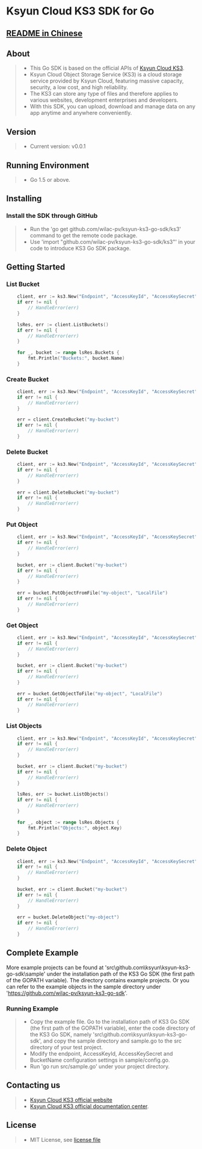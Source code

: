 # Ksyun Cloud KS3 SDK for Go

## [README in Chinese](https://github.com/wilac-pv/ksyun-ks3-go-sdk/blob/master/README-CN.md)

## About
> - This Go SDK is based on the official APIs of [Ksyun Cloud KS3](https://docs.ksyun.com/documents/39060/).
> - Ksyun Cloud Object Storage Service (KS3) is a cloud storage service provided by Ksyun Cloud, featuring massive capacity, security, a low cost, and high reliability. 
> - The KS3 can store any type of files and therefore applies to various websites, development enterprises and developers.
> - With this SDK, you can upload, download and manage data on any app anytime and anywhere conveniently. 

## Version
> - Current version: v0.0.1

## Running Environment
> - Go 1.5 or above. 

## Installing
### Install the SDK through GitHub
> - Run the 'go get github.com/wilac-pv/ksyun-ks3-go-sdk/ks3' command to get the remote code package.
> - Use 'import "github.com/wilac-pv/ksyun-ks3-go-sdk/ks3"' in your code to introduce KS3 Go SDK package.

## Getting Started
### List Bucket
```go
    client, err := ks3.New("Endpoint", "AccessKeyId", "AccessKeySecret")
    if err != nil {
        // HandleError(err)
    }
    
    lsRes, err := client.ListBuckets()
    if err != nil {
        // HandleError(err)
    }
    
    for _, bucket := range lsRes.Buckets {
        fmt.Println("Buckets:", bucket.Name)
    }
```

### Create Bucket
```go
    client, err := ks3.New("Endpoint", "AccessKeyId", "AccessKeySecret")
    if err != nil {
        // HandleError(err)
    }
    
    err = client.CreateBucket("my-bucket")
    if err != nil {
        // HandleError(err)
    }
```
    
### Delete Bucket
```go
    client, err := ks3.New("Endpoint", "AccessKeyId", "AccessKeySecret")
    if err != nil {
        // HandleError(err)
    }
    
    err = client.DeleteBucket("my-bucket")
    if err != nil {
        // HandleError(err)
    }
```

### Put Object
```go
    client, err := ks3.New("Endpoint", "AccessKeyId", "AccessKeySecret")
    if err != nil {
        // HandleError(err)
    }
    
    bucket, err := client.Bucket("my-bucket")
    if err != nil {
        // HandleError(err)
    }
    
    err = bucket.PutObjectFromFile("my-object", "LocalFile")
    if err != nil {
        // HandleError(err)
    }
```

### Get Object
```go
    client, err := ks3.New("Endpoint", "AccessKeyId", "AccessKeySecret")
    if err != nil {
        // HandleError(err)
    }
    
    bucket, err := client.Bucket("my-bucket")
    if err != nil {
        // HandleError(err)
    }
    
    err = bucket.GetObjectToFile("my-object", "LocalFile")
    if err != nil {
        // HandleError(err)
    }
```

### List Objects
```go
    client, err := ks3.New("Endpoint", "AccessKeyId", "AccessKeySecret")
    if err != nil {
        // HandleError(err)
    }
    
    bucket, err := client.Bucket("my-bucket")
    if err != nil {
        // HandleError(err)
    }
    
    lsRes, err := bucket.ListObjects()
    if err != nil {
        // HandleError(err)
    }
    
    for _, object := range lsRes.Objects {
        fmt.Println("Objects:", object.Key)
    }
```
    
### Delete Object
```go
    client, err := ks3.New("Endpoint", "AccessKeyId", "AccessKeySecret")
    if err != nil {
        // HandleError(err)
    }
    
    bucket, err := client.Bucket("my-bucket")
    if err != nil {
        // HandleError(err)
    }
    
    err = bucket.DeleteObject("my-object")
    if err != nil {
        // HandleError(err)
    }
```

##  Complete Example
More example projects can be found at 'src\github.com\ksyun\ksyun-ks3-go-sdk\sample' under the installation path of the KS3 Go SDK (the first path of the GOPATH variable). The directory contains example projects. 
Or you can refer to the example objects in the sample directory under 'https://github.com/wilac-pv/ksyun-ks3-go-sdk'.

### Running Example
> - Copy the example file. Go to the installation path of KS3 Go SDK (the first path of the GOPATH variable), enter the code directory of the KS3 Go SDK, namely 'src\github.com\ksyun\ksyun-ks3-go-sdk',
and copy the sample directory and sample.go to the src directory of your test project.
> - Modify the  endpoint, AccessKeyId, AccessKeySecret and BucketName configuration settings in sample/config.go.
> - Run 'go run src/sample.go' under your project directory.

## Contacting us
> - [Ksyun Cloud KS3 official website](http://ks3.console.ksyun.com)
> - [Ksyun Cloud KS3 official documentation center](https://docs.ksyun.com/documents/2326).

## License
> - MIT License, see [license file](LICENSE)

